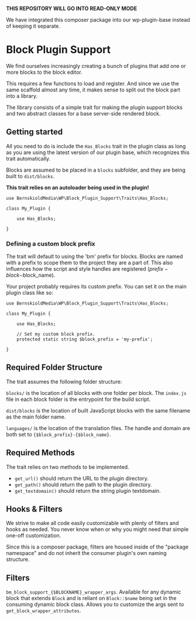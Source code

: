 **THIS REPOSITORY WILL GO INTO READ-ONLY MODE**

We have integrated this composer package into our wp-plugin-base instead of keeping it separate.

# Block Plugin Support

We find ourselves increasingly creating a bunch of plugins that add one or more blocks to the block editor.

This requires a few functions to load and register. And since we use the same scaffold almost any time, it makes sense to split out the block part into a library.

The library consists of a simple trait for making the plugin support blocks and two abstract classes for a base server-side rendered block.

## Getting started

All you need to do is include the `Has_Blocks` trait in the plugin class as long as you are using the latest version of our plugin base, which recognizes this trait automatically.

Blocks are assumed to be placed in a `blocks` subfolder, and they are being built to `dist/blocks`.

**This trait relies on an autoloader being used in the plugin!**

```
use BernskioldMedia\WP\Block_Plugin_Support\Traits\Has_Blocks;

class My_Plugin {

    use Has_Blocks;

}
```

### Defining a custom block prefix
The trait will default to using the 'bm' prefix for blocks. Blocks are named with a prefix to scope them to the project they are a part of. This also influences how the script and style handles are registered ($prefix-block-$block_name).

Your project probably requires its custom prefix. You can set it on the main plugin class like so:

```
use BernskioldMedia\WP\Block_Plugin_Support\Traits\Has_Blocks;

class My_Plugin {

    use Has_Blocks;
    
    // Set my custom block prefix.
    protected static string $block_prefix = 'my-prefix';

}
```

## Required Folder Structure

The trait assumes the following folder structure:

`blocks/` is the location of all blocks with one folder per block. The `index.js` file in each block folder is the entrypoint for the build script.

`dist/blocks` is the location of built JavaScript blocks with the same filename as the main folder name.

`languages/` is the location of the translation files. The handle and domain are both set to `{$block_prefix}-{$block_name}`.

## Required Methods

The trait relies on two methods to be implemented.

- `get_url()` should return the URL to the plugin directory.
- `get_path()` should return the path to the plugin directory.
- `get_textdomain()` should return the string plugin textdomain.

## Hooks & Filters

We strive to make all code easily customizable with plenty of filters and hooks as needed. You never know when or why you might need that simple one-off customization.

Since this is a composer package, filters are housed inside of the "package namespace" and do not inherit the consumer plugin's own naming structure.

## Filters

`bm_block_support_{$BLOCKNAME}_wrapper_args`. Available for any dynamic block that extends `Block` and is reliant on `Block::$name` being set in the consuming dynamic block class.
Allows you to customize the args sent to `get_block_wrapper_attributes`.
